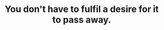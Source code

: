 ---
title: You don't have to fulfil a desire for it to pass away.
tags: experience change buddhism motion mindfulness acceptance human
---